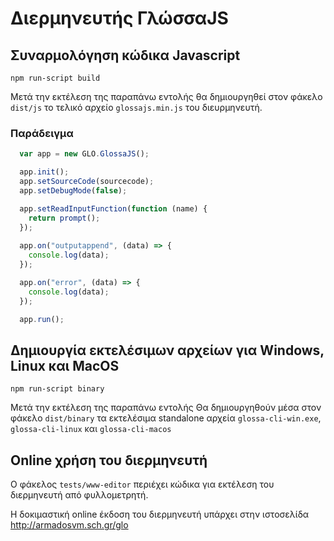 # Διερμηνευτής ΓλώσσαJS

## Συναρμολόγηση κώδικα Javascript 
```
npm run-script build
```
Μετά την εκτέλεση της παραπάνω εντολής θα δημιουργηθεί στον φάκελο `dist/js` το τελικό αρχείο `glossajs.min.js` του διευρμηνευτή.

### Παράδειγμα 
```javascript
  var app = new GLO.GlossaJS();

  app.init();
  app.setSourceCode(sourcecode);
  app.setDebugMode(false);

  app.setReadInputFunction(function (name) {
    return prompt();
  });
  
  app.on("outputappend", (data) => {
    console.log(data);
  });

  app.on("error", (data) => {
    console.log(data);
  });

  app.run();
```


## Δημιουργία εκτελέσιμων αρχείων για Windows, Linux και MacOS
```
npm run-script binary
```
Μετά την εκτέλεση της παραπάνω εντολής Θα δημιουργηθούν μέσα στον φάκελο `dist/binary` τα εκτελέσιμα standalone αρχεία `glossa-cli-win.exe`, `glossa-cli-linux` και `glossa-cli-macos`

## Online χρήση του διερμηνευτή 

Ο φάκελος `tests/www-editor` περιέχει κώδικα για εκτέλεση του διερμηνευτή από φυλλομετρητή.

Η δοκιμαστική online έκδοση του διερμηνευτή υπάρχει στην ιστοσελίδα http://armadosvm.sch.gr/glo 
